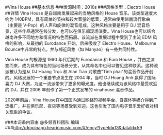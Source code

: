 #Vina House
##基本信息
###发源时间：2010s
###风格类型：Electro House
##详情
Vina House 是自越南发展起来的当地风格的 House 音乐。该类型速度大约为
140BPM，具有简单的节拍和较大音量的低音，通常由使用越南流行歌曲（主要是 V-Pop）的人声和旋律的混音组成。这种风格主要是用于 DJ
混音场景，这些作品通常在线分发，也可以在俱乐部现场演奏。Vina House也可以结合越南许多不同地方和情况的特色而拓展。该流派在发展过程中受到了主流
EDM 风格的影响，从最初的 Eurodance 开始，后来吸收了 Electro House、Melbourne
Bounce中非常的特点，并与邻近风格（如 Manyao）有一些共同特性。



Vina House 的根源是 1990 年代后期的 Eurodance 和 Euro House
，并由之演变而来，成为具有特色的当地场景分支，从其命名中也可以瞥见这种联系。这种流派被认为是从 DJ Hoang Trọc 和 Alan Tian
对歌曲"Tinh phai"的混音作品开创的。风格发展的一个重要节点发生在 2004 年，当时 DJ Hoang Anh 赢得了国际喜力 DJ
大赛，为这一流派带来了更多的曝光度。他也继续成为该风格中最受欢迎的 DJ，并在 2006 年创作了第一个正式发布的 vinahouse 混音作品。



2020年前后，Vina
House在中国国内通过网络短视频平台、自媒体等媒介得到广泛推广，并在俱乐部、夜店等场景受到欢迎，这也引发了国内电子音乐爱好者对相关现象的争议。

###本词条内容由 @多频百科团队 编辑
###http://dropinapp.hearinmusic.com/#/ency?typeId=13&dataId=59
